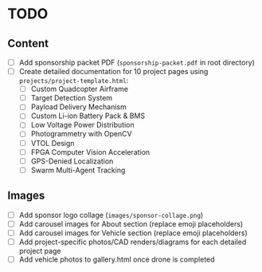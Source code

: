 # TODO

## Content
- [ ] Add sponsorship packet PDF (`sponsorship-packet.pdf` in root directory)
- [ ] Create detailed documentation for 10 project pages using `projects/project-template.html`:
  - [ ] Custom Quadcopter Airframe
  - [ ] Target Detection System
  - [ ] Payload Delivery Mechanism
  - [ ] Custom Li-ion Battery Pack & BMS
  - [ ] Low Voltage Power Distribution
  - [ ] Photogrammetry with OpenCV
  - [ ] VTOL Design
  - [ ] FPGA Computer Vision Acceleration
  - [ ] GPS-Denied Localization
  - [ ] Swarm Multi-Agent Tracking

## Images
- [ ] Add sponsor logo collage (`images/sponsor-collage.png`)
- [ ] Add carousel images for About section (replace emoji placeholders)
- [ ] Add carousel images for Vehicle section (replace emoji placeholders)
- [ ] Add project-specific photos/CAD renders/diagrams for each detailed project page
- [ ] Add vehicle photos to gallery.html once drone is completed

